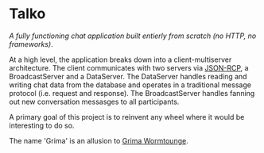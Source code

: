 # Talko

*A fully functioning chat application built entierly from scratch (no HTTP, no 
frameworks)*.

At a high level, the application breaks down into a client-multiserver 
architecture. The client communicates with two servers via 
[JSON-RCP](https://www.jsonrpc.org/specification), a BroadcastServer and a 
DataServer. The DataServer handles reading and writing chat data from the 
database and operates in a traditional message protocol (i.e. request and 
response). The BroadcastServer handles fanning out new conversation messasges 
to all participants.

A primary goal of this project is to reinvent any wheel where it would be 
interesting to do so.

The name 'Grima' is an allusion to 
[Grima Wormtounge](https://en.wikipedia.org/wiki/Gr%C3%ADma_Wormtongue). 

